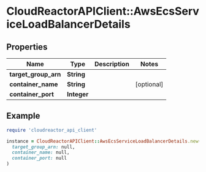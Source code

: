# CloudReactorAPIClient::AwsEcsServiceLoadBalancerDetails

## Properties

| Name | Type | Description | Notes |
| ---- | ---- | ----------- | ----- |
| **target_group_arn** | **String** |  |  |
| **container_name** | **String** |  | [optional] |
| **container_port** | **Integer** |  |  |

## Example

```ruby
require 'cloudreactor_api_client'

instance = CloudReactorAPIClient::AwsEcsServiceLoadBalancerDetails.new(
  target_group_arn: null,
  container_name: null,
  container_port: null
)
```

